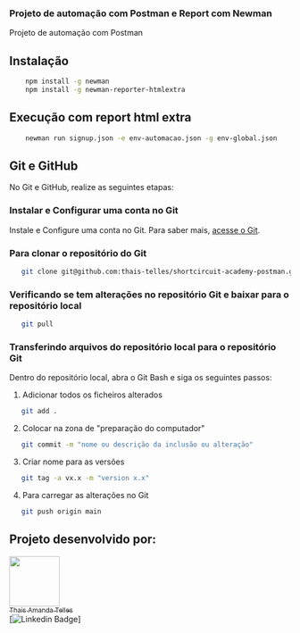### Projeto de automação com Postman e Report com Newman

Projeto de automação com Postman

## Instalação
```bash
    npm install -g newman
    npm install -g newman-reporter-htmlextra
```

## Execução com report html extra
```bash
    newman run signup.json -e env-automacao.json -g env-global.json
```

## Git e GitHub

No Git e GitHub, realize as seguintes etapas:

### **Instalar e Configurar uma conta no Git** 

Instale e Configure uma conta no Git. Para saber mais, [acesse o Git](https://git-scm.com/download/win).

### **Para clonar o repositório do Git**

 ```sh default
    git clone git@github.com:thais-telles/shortcircuit-academy-postman.git
 ```

### **Verificando se tem alterações no repositório Git e baixar para o repositório local**

 ```sh default
    git pull
 ```

### **Transferindo arquivos do repositório local para o repositório Git** 

Dentro do repositório local, abra o Git Bash e siga os seguintes passos:

 1. Adicionar todos os ficheiros alterados
 ```sh default
    git add .
 ```
 2. Colocar na zona de "preparação do computador"
 ```sh default
    git commit -m "nome ou descrição da inclusão ou alteração"
 ```
 3. Criar nome para as versões
 ```sh default
    git tag -a vx.x -m "version x.x"
 ```
 4. Para carregar as alterações no Git
 ```sh default
    git push origin main
 ```

## Projeto desenvolvido por: 
[<img loading="lazy" src="" width=90><br/><sub>Thais Amanda Telles</sub>](https://github.com/thais-telles)<br/>[![Linkedin Badge](https://img.shields.io/badge/-LinkedIn-blue?style=flat-square&logo=Linkedin&logoColor=white&link=https://www.linkedin.com/in/thais-telles/)]
 